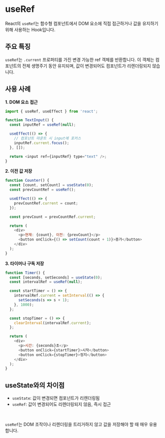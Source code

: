 # useRef

React의 `useRef`는 함수형 컴포넌트에서 DOM 요소에 직접 접근하거나 값을 유지하기 위해 사용하는 Hook입니다.

## 주요 특징

`useRef`는 `.current` 프로퍼티를 가진 변경 가능한 ref 객체를 반환합니다. 이 객체는 컴포넌트의 전체 생명주기 동안 유지되며, 값이 변경되어도 컴포넌트가 리렌더링되지 않습니다.

## 사용 사례

**1. DOM 요소 접근**
```javascript
import { useRef, useEffect } from 'react';

function TextInput() {
  const inputRef = useRef(null);

  useEffect(() => {
    // 컴포넌트 마운트 시 input에 포커스
    inputRef.current.focus();
  }, []);

  return <input ref={inputRef} type="text" />;
}
```

**2. 이전 값 저장**
```javascript
function Counter() {
  const [count, setCount] = useState(0);
  const prevCountRef = useRef();

  useEffect(() => {
    prevCountRef.current = count;
  });

  const prevCount = prevCountRef.current;

  return (
    <div>
      <p>현재: {count}, 이전: {prevCount}</p>
      <button onClick={() => setCount(count + 1)}>증가</button>
    </div>
  );
}
```

**3. 타이머나 구독 저장**
```javascript
function Timer() {
  const [seconds, setSeconds] = useState(0);
  const intervalRef = useRef(null);

  const startTimer = () => {
    intervalRef.current = setInterval(() => {
      setSeconds(s => s + 1);
    }, 1000);
  };

  const stopTimer = () => {
    clearInterval(intervalRef.current);
  };

  return (
    <div>
      <p>시간: {seconds}초</p>
      <button onClick={startTimer}>시작</button>
      <button onClick={stopTimer}>정지</button>
    </div>
  );
}
```

## useState와의 차이점

- `useState`: 값이 변경되면 컴포넌트가 리렌더링됨
- `useRef`: 값이 변경되어도 리렌더링되지 않음, 즉시 접근 

<br/>

`useRef`는 DOM 조작이나 리렌더링을 트리거하지 않고 값을 저장해야 할 때 매우 유용합니다.